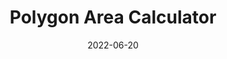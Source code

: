 ---
date: '2022-06-20'
title: 'Polygon Area Calculator'
external: 'https://replit.com/@beemarsh/boilerplate-polygon-area-calculator'
tech:
  - Python
showInProjects: false
---